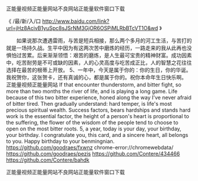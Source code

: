 
正能量视频正能量网站不良网站正能量软件窗口下载




《 /最/新/入/口  http://www.baidu.com/link?url=jHz8AcivB1yuSpc8sJSrNM3GjOR6OSPiMLRbBTcVT1O&wd 》




　　如果说那次遭遇雷雨，与苦是短兵相接，那么两个多月的河工生活，与苦打的就是一场持久战。生平中因为有这两次苦中磨炼的经历，一路走来的我从此再也没惧怕过苦累。后来渐渐领悟：艰苦的磨炼，是人生最可宝贵的精神财富。成功因素中，吃苦耐劳是不可或缺的因素，人的心灵高度与吃苦成正比，人的智慧之花往往选择在最苦的根蒂上开放。
	5、一年中，今天是属于你的：你的生日，你的华诞。我祝贺你，这张贺卡，还有真诚的心，都是属于你的。祝你本命年生日快乐啊。
正能量视频正能量网站
If that encounter thunderstorm, and bitter fight, so more than two months the river of life, and is playing a long game.
Life because of this two bitter experience, honed along the way I've never afraid of bitter tired.
Then gradually understand: hard temper, is life's most precious spiritual wealth.
Success factors, bears hardships and stands hard work is the essential factor, the height of a person's heart is proportional to the suffering, the flower of the wisdom of the people tend to choose to open on the most bitter roots.
5, a year, today is your day, your birthday, your birthday.
I congratulate you, this card, and a sincere heart, all belongs to you.
Happy birthday to your benmingnian.
https://github.com/goodraes/fxwnz
chrome-error://chromewebdata/
https://github.com/goodraes/pezis
https://github.com/Contere/434466
https://github.com/Contere/bahdk





正能量视频正能量网站不良网站正能量软件窗口下载
